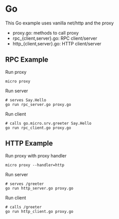 # Go

This Go example uses vanilla net/http and the proxy

- proxy.go: methods to call proxy
- rpc_{client,server}.go: RPC client/server
- http_{client,server}.go: HTTP client/server

## RPC Example

Run proxy
```shell
micro proxy
```

Run server
```shell
# serves Say.Hello
go run rpc_server.go proxy.go
```

Run client
```shell
# calls go.micro.srv.greeter Say.Hello
go run rpc_client.go proxy.go
```

## HTTP Example

Run proxy with proxy handler
```shell
micro proxy --handler=http
```

Run server
```shell
# serves /greeter
go run http_server.go proxy.go
```

Run client
```shell
# calls /greeter
go run http_client.go proxy.go
```

